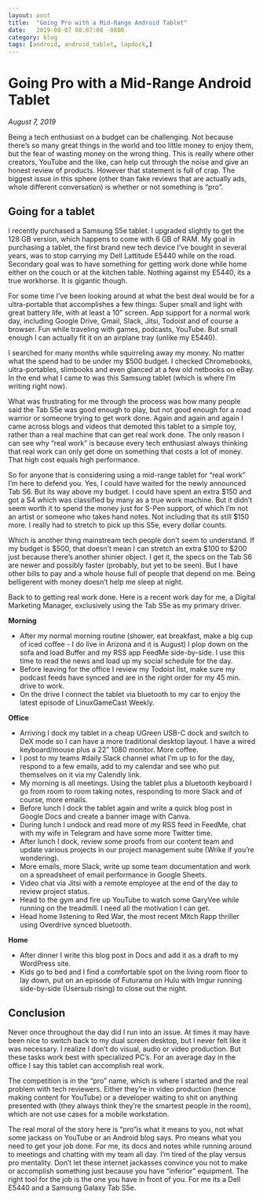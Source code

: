 ```yaml
---
layout: post
title:  "Going Pro with a Mid-Range Android Tablet"
date:   2019-08-07 08:07:08 -0800
category: blog
tags: [android, android_tablet, lapdock,]
---
```


# Going Pro with a Mid-Range Android Tablet
*August 7, 2019*  

Being a tech enthusiast on a budget can be challenging. Not because there’s so many great things in the world and too little money to enjoy them, but the fear of wasting money on the wrong thing. This is really where other creators, YouTube and the like, can help cut through the noise and give an honest review of products. However that statement is full of crap. The biggest issue in this sphere (other than fake reviews that are actually ads, whole different conversation) is whether or not something is “pro”.

## Going for a tablet

I recently purchased a Samsung S5e tablet. I upgraded slightly to get the 128 GB version, which happens to come with 6 GB of RAM. My goal in purchasing a tablet, the first brand new tech device I’ve bought in several years, was to stop carrying my Dell Lattitude E5440 while on the road. Secondary goal was to have something for getting work done while home either on the couch or at the kitchen table. Nothing against my E5440, its a true workhorse. It is gigantic though.

For some time I’ve been looking around at what the best deal would be for a ultra-portable that accomplishes a few things: Super small and light with great battery life, with at least a 10” screen. App support for a normal work day, including Google Drive, Gmail, Slack, Jitsi, Todoist and of course a browser. Fun while traveling with games, podcasts, YouTube. But small enough I can actually fit it on an airplane tray (unlike my E5440).

I searched for many months while squirreling away my money. No matter what the spend had to be under my $500 budget. I checked Chromebooks, ultra-portables, slimbooks and even glanced at a few old netbooks on eBay. In the end what I came to was this Samsung tablet (which is where I’m writing right now).

What was frustrating for me through the process was how many people said the Tab S5e was good enough to play, but not good enough for a road warrior or someone trying to get work done. Again and again and again I came across blogs and videos that demoted this tablet to a simple toy, rather than a real machine that can get real work done. The only reason I can see why “real work” is because every tech enthusiast always thinking that real work can only get done on something that costs a lot of money. That high cost equals high performance.

So for anyone that is considering using a mid-range tablet for “real work” I’m here to defend you. Yes, I could have waited for the newly announced Tab S6. But its way above my budget. I could have spent an extra $150 and got a S4 which was classified by many as a true work machine. But it didn’t seem worth it to spend the money just for S-Pen support, of which I’m not an artist or someone who takes hand notes. Not including that its still $150 more. I really had to stretch to pick up this S5e, every dollar counts.

Which is another thing mainstream tech people don’t seem to understand. If my budget is $500, that doesn’t mean I can stretch an extra $100 to $200 just because there’s another shinier object. I get it, the specs on the Tab S6 are newer and possibly faster (probably, but yet to be seen). But I have other bills to pay and a whole house full of people that depend on me. Being belligerent with money doesn’t help me sleep at night.

Back to to getting real work done. Here is a recent work day for me, a Digital Marketing Manager, exclusively using the Tab S5e as my primary driver.

**Morning**

-   After my normal morning routine (shower, eat breakfast, make a big cup of iced coffee - I do live in Arizona and it is August) I plop down on the sofa and load Buffer and my RSS app FeedMe side-by-side. I use this time to read the news and load up my social schedule for the day.
-   Before leaving for the office I review my Todoist list, make sure my podcast feeds have synced and are in the right order for my 45 min. drive to work.
-   On the drive I connect the tablet via bluetooth to my car to enjoy the latest episode of LinuxGameCast Weekly.

**Office**

-   Arriving I dock my tablet in a cheap UGreen USB-C dock and switch to DeX mode so I can have a more traditional desktop layout. I have a wired keyboard/mouse plus a 22” 1080 monitor. More coffee.
-   I post to my teams #daily Slack channel what I’m up to for the day, respond to a few emails, add to my calendar and see who put themselves on it via my Calendly link.
-   My morning is all meetings. Using the tablet plus a bluetooth keyboard I go from room to room taking notes, responding to more Slack and of course, more emails.
-   Before lunch I dock the tablet again and write a quick blog post in Google Docs and create a banner image with Canva.
-   During lunch I undock and read more of my RSS feed in FeedMe, chat with my wife in Telegram and have some more Twitter time.
-   After lunch I dock, review some proofs from our content team and update various projects in our project management suite (Wrike if you’re wondering).
-   More emails, more Slack, write up some team documentation and work on a spreadsheet of email performance in Google Sheets.
-   Video chat via Jitsi with a remote employee at the end of the day to review project status.
-   Head to the gym and fire up YouTube to watch some GaryVee while running on the treadmill. I need all the motivation I can get.
-   Head home listening to Red War, the most recent Mitch Rapp thriller using Overdrive synced bluetooth.

**Home**

-   After dinner I write this blog post in Docs and add it as a draft to my WordPress site.
-   Kids go to bed and I find a comfortable spot on the living room floor to lay down, put on an episode of Futurama on Hulu with Imgur running side-by-side (Usersub rising) to close out the night.

## Conclusion

Never once throughout the day did I run into an issue. At times it may have been nice to switch back to my dual screen desktop, but I never felt like it was necessary. I realize I don’t do visual, audio or video production. But these tasks work best with specialized PC’s. For an average day in the office I say this tablet can accomplish real work.

The competition is in the “pro” name, which is where I started and the real problem with tech reviewers. Either they’re in video production (hence making content for YouTube) or a developer waiting to shit on anything presented with (they always think they’re the smartest people in the room), which are not use cases for a mobile workstation.

The real moral of the story here is “pro”is what it means to you, not what some jackass on YouTube or an Android blog says. Pro means what you need to get your job done. For me, its docs and notes while running around to meetings and chatting with my team all day. I’m tired of the play versus pro mentality. Don’t let these internet jackasses convince you not to make or accomplish something just because you have “inferior” equipment. The right tool for the job is the one you have in front of you. For me its a Dell E5440 and a Samsung Galaxy Tab S5e.